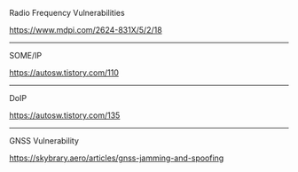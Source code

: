 Radio Frequency Vulnerabilities

https://www.mdpi.com/2624-831X/5/2/18

---

SOME/IP

https://autosw.tistory.com/110

---

DoIP

https://autosw.tistory.com/135

---

GNSS Vulnerability

https://skybrary.aero/articles/gnss-jamming-and-spoofing
